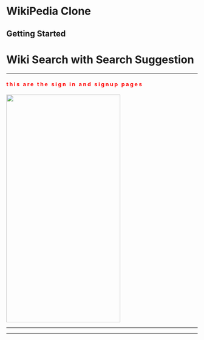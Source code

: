 # WikiPedia Clone

## Getting Started

<h1>Wiki Search with Search Suggestion</h1>

<hr>
<h4 style="letter-spacing:3px;color:red;">this are the sign in and signup pages</h4>
<img src="https://github.com/KiyaTilahun/WikiPediaSearch/public/Screenshot 2025-01-14 at 4.15.37 PM" width=300 height=600/>

<hr>




<hr>
